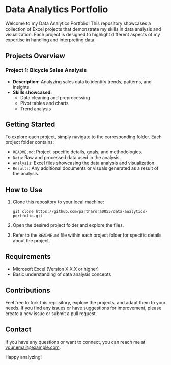 # Data Analytics Portfolio

Welcome to my Data Analytics Portfolio! This repository showcases a collection of Excel projects that demonstrate my skills in data analysis and visualization. Each project is designed to highlight different aspects of my expertise in handling and interpreting data.

## Projects Overview

### Project 1: Bicycle Sales Analysis
- **Description:** Analyzing sales data to identify trends, patterns, and insights.
- **Skills showcased:**
  - Data cleaning and preprocessing
  - Pivot tables and charts
  - Trend analysis

## Getting Started

To explore each project, simply navigate to the corresponding folder. Each project folder contains:
- `README.md`: Project-specific details, goals, and methodologies.
- `Data`: Raw and processed data used in the analysis.
- `Analysis`: Excel files showcasing the data analysis and visualization.
- `Results`: Any additional documents or visuals generated as a result of the analysis.

## How to Use

1. Clone this repository to your local machine:
   ```
   git clone https://github.com/partharora0055/data-analytics-portfolio.git
   ```

2. Open the desired project folder and explore the files.

3. Refer to the `README.md` file within each project folder for specific details about the project.

## Requirements

- Microsoft Excel (Version X.X.X or higher)
- Basic understanding of data analysis concepts

## Contributions

Feel free to fork this repository, explore the projects, and adapt them to your needs. If you find any issues or have suggestions for improvement, please create a new issue or submit a pull request.

## Contact

If you have any questions or want to connect, you can reach me at [your.email@example.com](mailto:your.email@example.com).

Happy analyzing!
